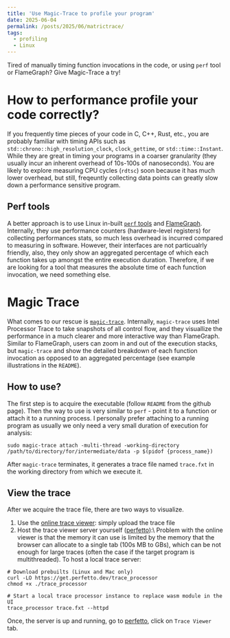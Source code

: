 ```yaml
---
title: 'Use Magic-Trace to profile your program'
date: 2025-06-04
permalink: /posts/2025/06/matrictrace/
tags:
  - profiling
  - Linux
---
```


Tired of manually timing function invocations in the code, or using `perf` tool or FlameGraph? Give Magic-Trace a try!

How to performance profile your code correctly?
======
If you frequently time pieces of your code in C, C++, Rust, etc., you are probably familiar with timing APIs such as `std::chrono::high_resolution_clock`, `clock_gettime`, or `std::time::Instant`. While they are great in timing your programs in a coarser granularity (they usually incur an inherent overhead of 10s-100s of nanoseconds). You are likely to explore measuring CPU cycles (`rdtsc`) soon because it has much lower overhead, but still, freqeuntly collecting data points can greatly slow down a performance sensitive program.

Perf tools
------
A better approach is to use Linux in-built [`perf` tools](https://perfwiki.github.io/main/) and [FlameGraph](https://github.com/brendangregg/FlameGraph). Internally, they use performance counters (hardware-level registers) for collecting performances stats, so much less overhead is incurred compared to measuring in software. However, their interfaces are not particualrly friendly, also, they only show an aggregated percentage of which each function takes up amongst the entire execution duration. Therefore, if we are looking for a tool that measures the absolute time of each function invocation, we need something else.

Magic Trace
======
What comes to our rescue is [`magic-trace`](https://github.com/janestreet/magic-trace). Internally, `magic-trace` uses Intel Processor Trace to take snapshots of all control flow, and they visuallize the performance in a much clearer and more interactive way than FlameGraph. Similar to FlameGraph, users can zoom in and out of the execution stacks, but `magic-trace` and show the detailed breakdown of each function invocation as opposed to an aggregated percentage (see example illustrations in the `README`).

How to use?
------
The first step is to acquire the executable (follow `README` from the github page). Then the way to use is very similar to `perf` - point it to a function or attach it to a running process. I personally prefer attaching to a running program as usually we only need a very small duration of execution for analysis:
```
sudo magic-trace attach -multi-thread -working-directory /path/to/directory/for/intermediate/data -p $(pidof {process_name})
```
After `magic-trace` terminates, it generates a trace file named `trace.fxt` in the working directory from which we execute it.

View the trace
------
After we acquire the trace file, there are two ways to visualize.
1. Use the [online trace viewer](https://magic-trace.org/): simply upload the trace file
2. Host the trace viewer server yourself ([perfetto](https://perfetto.dev/docs/quickstart/trace-analysis)):\\
Problem with the online viewer is that the memory it can use is limited by the memory that the browser can allocate to a single tab (100s MB to GBs), which can be not enough for large traces (often the case if the target program is multithreaded). To host a local trace server:

```
# Download prebuilts (Linux and Mac only)
curl -LO https://get.perfetto.dev/trace_processor
chmod +x ./trace_processor

# Start a local trace processor instance to replace wasm module in the UI
trace_processor trace.fxt --httpd
```
Once, the server is up and running, go to [perfetto](https://perfetto.dev/docs/quickstart/trace-analysis), click on `Trace Viewer` tab.
